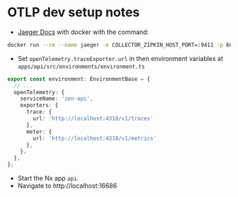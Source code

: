 # OTLP dev setup notes

- [Jaeger Docs](https://www.jaegertracing.io/docs/1.58/getting-started/) with docker with the command:

```bash
docker run --rm --name jaeger -e COLLECTOR_ZIPKIN_HOST_PORT=:9411 -p 6831:6831/udp -p 6832:6832/udp -p 5778:5778 -p 16686:16686 -p 4317:4317 -p 4318:4318 -p 14250:14250 -p 14268:14268 -p 14269:14269 -p 9411:9411 jaegertracing/all-in-one:1.58
```

- Set `openTelemetry.traceExporter.url` in then environment variables at `apps/api/src/environments/environment.ts`

```ts
export const environment: EnvironmentBase = {
  // ...
  openTelemetry: {
    serviceName: 'zen-api',
    exporters: {
      trace: { 
        url: 'http://localhost:4318/v1/traces'
      },
      meter: { 
        url: 'http://localhost:4318/v1/metrics'
      },
    },
  },
};
```
- Start the Nx app `api`.
- Navigate to http://localhost:16686